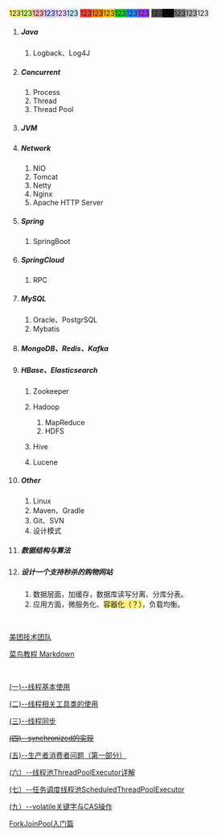 <span color="FFEE7C" style="background:#ffee7c">123</span><span color="D4FE7F" style="background:#d4fe7f">123</span><span color="FFB8B8" style="background:#ffb8b8">123</span><span color="C9CCFF" style="background:#c9ccff">123</span><span color="F8D2FF" style="background:#f8d2ff">123</span><span color="C2E2FF" style="background:#c2e2ff">123</span>  <span color="FF4343" style="background:#ff4343">123</span><span color="FF8000" style="background:#ff8000">123</span><span color="FDC200" style="background:#fdc200">123</span><span color="19D02A" style="background:#19d02a">123</span><span color="258DF6" style="background:#258df6">123</span><span color="993AF9" style="background:#993af9">123</span>  <span color="000000" style="background:#4d4d4d">123</span><span color="4D4D4D" style="background:#000000">123</span><span color="808080" style="background:#808080">123</span><span color="E6E6E6" style="background:#b3b3b3">123</span><span color="E6E6E6" style="background:#e6e6e6">123</span>

1. ##### Java

   1. Logback、Log4J

2. ##### Concurrent

   1. Process
   2. Thread
   3. Thread Pool

3. ##### JVM

4. ##### Network

   1. NIO
   2. Tomcat
   3. Netty
   4. Nginx
   5. Apache HTTP Server

5. ##### Spring

   1. SpringBoot

6. ##### SpringCloud

   1. RPC

7. ##### MySQL

   1. Oracle、PostgrSQL
   2. Mybatis

8. ##### MongoDB、Redis、Kafka

9. ##### HBase、Elasticsearch

   1. Zookeeper
   2. Hadoop

      1. MapReduce
      2. HDFS

   3. Hive

   4. Lucene

10. ##### Other

    1. Linux
    2. Maven、Gradle
    3. Git、SVN
    4. 设计模式

11. ##### 数据结构与算法

12. ##### 设计一个支持秒杀的购物网站

    1. 数据层面，加缓存，数据库读写分离、分库分表。
    2. 应用方面，微服务化、<span style="background:#ffee7c">容器化（？）</span>，负载均衡。

&nbsp; 

[美团技术团队](https://tech.meituan.com/404.html)

[菜鸟教程 Markdown](https://www.runoob.com/markdown/md-tutorial.html)

&nbsp; 

[(一)--线程基本使用](https://blog.hufeifei.cn/2017/06/14/Java/Java多线程复习与巩固（一）--线程基本使用/)

[(二)--线程相关工具类的使用](https://blog.hufeifei.cn/2017/06/14/Java/Java多线程复习与巩固（二）--线程相关工具类的使用/)

[(三)--线程同步](https://blog.hufeifei.cn/2017/06/14/Java/Java多线程复习与巩固（三）--线程同步/)

~~[(四)--synchronized的实现](https://blog.hufeifei.cn/2017/06/15/Java/Java多线程复习与巩固（四）--synchronized的JVM实现/)~~

[(五)--生产者消费者问题（第一部分）](https://blog.hufeifei.cn/2017/06/26/Java/Java多线程复习与巩固（五）--生产者消费者问题（第一部分）/)

[(六）--线程池ThreadPoolExecutor详解](https://blog.hufeifei.cn/2017/08/14/Java/Java多线程复习与巩固（六）--线程池ThreadPoolExecutor详解/)

[(七）--任务调度线程池ScheduledThreadPoolExecutor](https://blog.hufeifei.cn/2018/02/22/Java/Java多线程复习与巩固（七）--任务调度线程池ScheduledThreadPoolExecutor/)

[(九）--volatile关键字与CAS操作](https://blog.hufeifei.cn/2017/06/27/Java/Java多线程复习与巩固（九）--volatile关键字与CAS操作/)

[ForkJoinPool入门篇](https://blog.hufeifei.cn/2018/09/15/Java/ForkJoinPool/)
